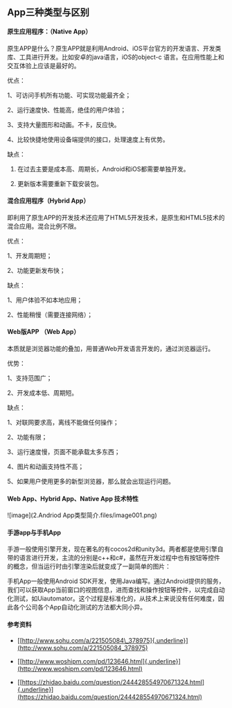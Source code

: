 App三种类型与区别
-----------------

#### 原生应用程序：（Native App）

原生APP是什么？原生APP就是利用Android、iOS平台官方的开发语言、开发类库、工具进行开发。比如安卓的java语言，iOS的object-c
语言。在应用性能上和交互体验上应该是最好的。

优点：

1、可访问手机所有功能、可实现功能最齐全；

2、运行速度快、性能高，绝佳的用户体验；

3、支持大量图形和动画。不卡，反应快。

4、比较快捷地使用设备端提供的接口，处理速度上有优势。

缺点：

1.  在过去主要是成本高、周期长，Android和iOS都需要单独开发。

2.  更新版本需要重新下载安装包。

#### 混合应用程序（Hybrid App）

即利用了原生APP的开发技术还应用了HTML5开发技术，是原生和HTML5技术的混合应用。混合比例不限。

优点：

1、开发周期短；

2、功能更新发布快；

缺点：

1、用户体验不如本地应用；

2、性能稍慢（需要连接网络）；

#### Web版APP （Web App）

本质就是浏览器功能的叠加，用普通Web开发语言开发的，通过浏览器运行。

优势：

1、支持范围广；

2、开发成本低、周期短。

缺点：

1、对联网要求高，离线不能做任何操作；

2、功能有限；

3、运行速度慢，页面不能承载太多东西；

4、图片和动画支持性不高；

5、如果用户使用更多的新型浏览器，那么就会出现运行问题。

#### Web App、Hybrid App、Native App 技术特性

![image](2.Andriod App类型简介.files/image001.png)

#### 手游app与手机App

手游一般使用引擎开发，现在著名的有cocos2d和unity3d。两者都是使用引擎自带的语言进行开发，主流的分别是c++和c\#，虽然在开发过程中也有按钮等控件的概念，但当运行时由引擎渲染后就变成了一副简单的图片：

手机App一般使用Android
SDK开发，使用Java编写。通过Android提供的服务，我们可以获取App当前窗口的视图信息，进而查找和操作按钮等控件，以完成自动化测试，如Uiautomator。这个过程是标准化的，从技术上来说没有任何难度，因此各个公司各个App自动化测试的方法都大同小异。

#### 参考资料

-   [[http://www.sohu.com/a/221505084\_378975]{.underline}](http://www.sohu.com/a/221505084_378975)

-   [[http://www.woshipm.com/pd/123646.html]{.underline}](http://www.woshipm.com/pd/123646.html)

-   [[https://zhidao.baidu.com/question/244428554970671324.html]{.underline}](https://zhidao.baidu.com/question/244428554970671324.html)
